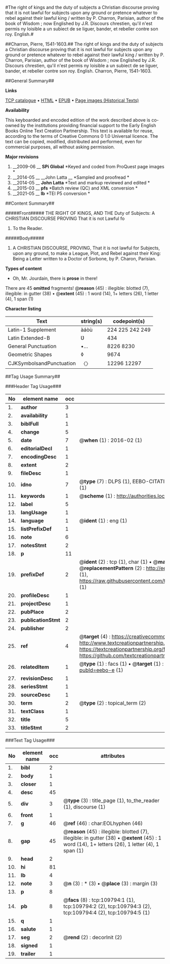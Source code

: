 #The right of kings and the duty of subjects a Christian discourse proving that it is not lawful for subjects upon any ground or pretence whatever to rebel against their lawful king / written by P. Charron, Parisian, author of the book of Wisdom ; now Englished by J.R. Discours chrestien, qu'il n'est permis ny loisible a un subiect de se liguer, bander, et rebeller contre son roy. English.#

##Charron, Pierre, 1541-1603.##
The right of kings and the duty of subjects a Christian discourse proving that it is not lawful for subjects upon any ground or pretence whatever to rebel against their lawful king / written by P. Charron, Parisian, author of the book of Wisdom ; now Englished by J.R.
Discours chrestien, qu'il n'est permis ny loisible a un subiect de se liguer, bander, et rebeller contre son roy. English.
Charron, Pierre, 1541-1603.

##General Summary##

**Links**

[TCP catalogue](http://www.ota.ox.ac.uk/tcp/)  • 
[HTML](http://tei.it.ox.ac.uk/tcp/Texts-HTML/free/A32/A32735.html)  • 
[EPUB](http://tei.it.ox.ac.uk/tcp/Texts-EPUB/free/A32/A32735.epub) • 
[Page images (Historical Texts)](https://historicaltexts.jisc.ac.uk/eebo-26779114e)

**Availability**

This keyboarded and encoded edition of the work described above is co-owned by the
    institutions providing financial support to the Early English Books Online Text Creation
    Partnership. This text is available for reuse, according to the terms of  Creative Commons 0 1.0 Universal
    licence. The text can be copied, modified, distributed and performed, even for commercial
    purposes, all without asking permission.

**Major revisions**

1. __2009-06 __ __SPi Global__ *Keyed and coded from ProQuest page images *
1. __2014-05 __ __John Latta __ *Sampled and proofread *
1. __2014-05 __ __John Latta__ *Text and markup reviewed and edited *
1. __2015-03 __ __pfs__ *Batch review (QC) and XML conversion *
1. __2021-05 __ __lb__ *TEI P5 conversion *

##Content Summary##

#####Front#####
THE RIGHT OF KINGS, AND THE Duty of Subjects: A CHRISTIAN DISCOURSE PROVING That it is not Lawful fo
1. To the Reader.

#####Body#####

1. A CHRISTIAN DISCOURSE, PROVING, That it is not lawful for Subjects, upon any ground, to make a League, Plot, and Rebel against their King: Being a Letter written to a Doctor of Sorbone, by P. Charon, Parisian.

**Types of content**

  * Oh, Mr. Jourdain, there is **prose** in there!

There are 45 **omitted** fragments! 
 @__reason__ (45) : illegible: blotted (7), illegible: in gutter (38)  •  @__extent__ (45) : 1 word (14), 1+ letters (26), 1 letter (4), 1 span (1)

**Character listing**


|Text|string(s)|codepoint(s)|
|---|---|---|
|Latin-1 Supplement|àáòù|224 225 242 249|
|Latin Extended-B|Ʋ|434|
|General Punctuation|•…|8226 8230|
|Geometric Shapes|◊|9674|
|CJKSymbolsandPunctuation|〈〉|12296 12297|

##Tag Usage Summary##

###Header Tag Usage###

|No|element name|occ|attributes|
|---|---|---|---|
|1.|__author__|3||
|2.|__availability__|1||
|3.|__biblFull__|1||
|4.|__change__|5||
|5.|__date__|7| @__when__ (1) : 2016-02 (1)|
|6.|__editorialDecl__|1||
|7.|__encodingDesc__|1||
|8.|__extent__|2||
|9.|__fileDesc__|1||
|10.|__idno__|7| @__type__ (7) : DLPS (1), EEBO-CITATION (1), VID (1), EEBO-PROQUEST (1), STC (2), OCLC (1)|
|11.|__keywords__|1| @__scheme__ (1) : http://authorities.loc.gov/ (1)|
|12.|__label__|5||
|13.|__langUsage__|1||
|14.|__language__|1| @__ident__ (1) : eng (1)|
|15.|__listPrefixDef__|1||
|16.|__note__|6||
|17.|__notesStmt__|2||
|18.|__p__|11||
|19.|__prefixDef__|2| @__ident__ (2) : tcp (1), char (1)  •  @__matchPattern__ (2) : ([0-9\-]+):([0-9IVX]+) (1), (.+) (1)  •  @__replacementPattern__ (2) : http://eebo.chadwyck.com/downloadtiff?vid=$1&page=$2 (1), https://raw.githubusercontent.com/textcreationpartnership/Texts/master/tcpchars.xml#$1 (1)|
|20.|__profileDesc__|1||
|21.|__projectDesc__|1||
|22.|__pubPlace__|2||
|23.|__publicationStmt__|2||
|24.|__publisher__|2||
|25.|__ref__|4| @__target__ (4) : https://creativecommons.org/publicdomain/zero/1.0/ (1), http://www.textcreationpartnership.org/docs/. (1), https://textcreationpartnership.org/faq/#faq05 (1), https://github.com/textcreationpartnership (1)|
|26.|__relatedItem__|1| @__type__ (1) : facs (1)  •  @__target__ (1) : https://data.historicaltexts.jisc.ac.uk/view?pubId=eebo-e (1)|
|27.|__revisionDesc__|1||
|28.|__seriesStmt__|1||
|29.|__sourceDesc__|1||
|30.|__term__|2| @__type__ (2) : topical_term (2)|
|31.|__textClass__|1||
|32.|__title__|5||
|33.|__titleStmt__|2||


###Text Tag Usage###

|No|element name|occ|attributes|
|---|---|---|---|
|1.|__bibl__|2||
|2.|__body__|1||
|3.|__closer__|1||
|4.|__desc__|45||
|5.|__div__|3| @__type__ (3) : title_page (1), to_the_reader (1), discourse (1)|
|6.|__front__|1||
|7.|__g__|46| @__ref__ (46) : char:EOLhyphen (46)|
|8.|__gap__|45| @__reason__ (45) : illegible: blotted (7), illegible: in gutter (38)  •  @__extent__ (45) : 1 word (14), 1+ letters (26), 1 letter (4), 1 span (1)|
|9.|__head__|2||
|10.|__hi__|81||
|11.|__lb__|4||
|12.|__note__|3| @__n__ (3) : * (3)  •  @__place__ (3) : margin (3)|
|13.|__p__|8||
|14.|__pb__|8| @__facs__ (8) : tcp:109794:1 (1), tcp:109794:2 (2), tcp:109794:3 (2), tcp:109794:4 (2), tcp:109794:5 (1)|
|15.|__q__|1||
|16.|__salute__|1||
|17.|__seg__|2| @__rend__ (2) : decorInit (2)|
|18.|__signed__|1||
|19.|__trailer__|1||
